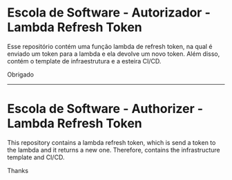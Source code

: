 # Escola de Software - Autorizador - Lambda Refresh Token

Esse repositório contém uma função lambda de refresh token, na qual é enviado um token para a lambda e ela devolve um novo token. Além disso, contém o template de infraestrutura e a esteira CI/CD.

Obrigado

<hr/>

# Escola de Software - Authorizer - Lambda Refresh Token

This repository contains a lambda refresh token, which is send a token to the lambda and it returns a new one. Therefore, contains the infrastructure template  and CI/CD.

Thanks